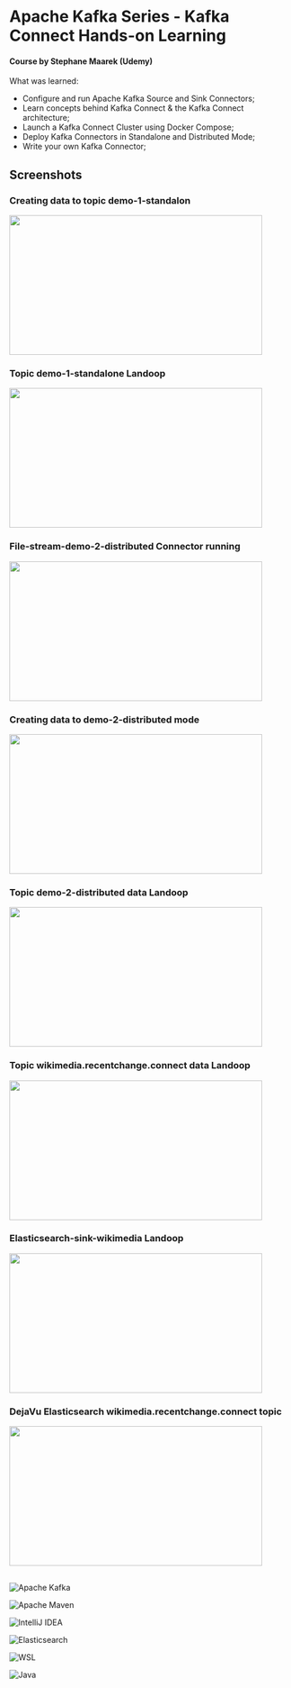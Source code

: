 
# Apache Kafka Series - Kafka Connect Hands-on Learning
#### Course by Stephane Maarek (Udemy)

What was learned:
- Configure and run Apache Kafka Source and Sink Connectors;
- Learn concepts behind Kafka Connect & the Kafka Connect architecture; 
- Launch a Kafka Connect Cluster using Docker Compose;
- Deploy Kafka Connectors in Standalone and Distributed Mode; 
- Write your own Kafka Connector;

## Screenshots

### Creating data to topic demo-1-standalon
<img src="" width="450" height="248">

### Topic demo-1-standalone Landoop
<img src="" width="450" height="248">

### File-stream-demo-2-distributed Connector running
<img src="" width="450" height="248">

### Creating data to demo-2-distributed mode
<img src="" width="450" height="248">

### Topic demo-2-distributed data Landoop
<img src="" width="450" height="248">

### Topic wikimedia.recentchange.connect data Landoop
<img src="" width="450" height="248">

### Elasticsearch-sink-wikimedia Landoop
<img src="" width="450" height="248">

### DejaVu Elasticsearch wikimedia.recentchange.connect topic
<img src="" width="450" height="248">


##

![Apache Kafka](https://img.shields.io/badge/Apache%20Kafka-000?style=for-the-badge&logo=apachekafka)

![Apache Maven](https://img.shields.io/badge/Apache%20Maven-C71A36.svg?style=for-the-badge&logo=Apache-Maven&logoColor=white)

![IntelliJ IDEA](https://img.shields.io/badge/IntelliJIDEA-000000.svg?style=for-the-badge&logo=intellij-idea&logoColor=white)

![Elasticsearch](https://img.shields.io/badge/Elasticsearch-005571.svg?style=for-the-badge&logo=Elasticsearch&logoColor=white)

![WSL](https://img.shields.io/badge/WSL-0a97f5?style=for-the-badge&logo=linux&logoColor=whit)

![Java](https://img.shields.io/badge/java-%23ED8B00.svg?style=for-the-badge&logo=openjdk&logoColor=white)